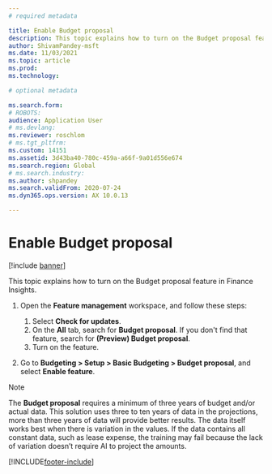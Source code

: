 ```yaml
---
# required metadata

title: Enable Budget proposal
description: This topic explains how to turn on the Budget proposal feature in Finance Insights.
author: ShivamPandey-msft
ms.date: 11/03/2021
ms.topic: article
ms.prod: 
ms.technology: 

# optional metadata

ms.search.form: 
# ROBOTS: 
audience: Application User
# ms.devlang: 
ms.reviewer: roschlom
# ms.tgt_pltfrm: 
ms.custom: 14151
ms.assetid: 3d43ba40-780c-459a-a66f-9a01d556e674
ms.search.region: Global
# ms.search.industry: 
ms.author: shpandey
ms.search.validFrom: 2020-07-24
ms.dyn365.ops.version: AX 10.0.13

---
```

# Enable Budget proposal

[!include [banner](../includes/banner.md)]

This topic explains how to turn on the Budget proposal feature in Finance Insights.

1. Open the **Feature management** workspace, and follow these steps:

    1. Select **Check for updates**.
    2. On the **All** tab, search for **Budget proposal**. If you don't find that feature, search for **(Preview) Budget proposal**. 
    3. Turn on the feature.

2. Go to **Budgeting \> Setup \> Basic Budgeting \> Budget proposal**, and select **Enable feature**.

> [!NOTE]
>The **Budget proposal** requires a minimum of three years of budget and/or actual data.  This solution uses three to ten years of data in the projections, more than three years of data will provide better results.  The data itself works best when there is variation in the values.  If the data contains all constant data, such as lease expense, the training may fail because the lack of variation doesn’t require AI to project the amounts.

[!INCLUDE[footer-include](../../includes/footer-banner.md)]
